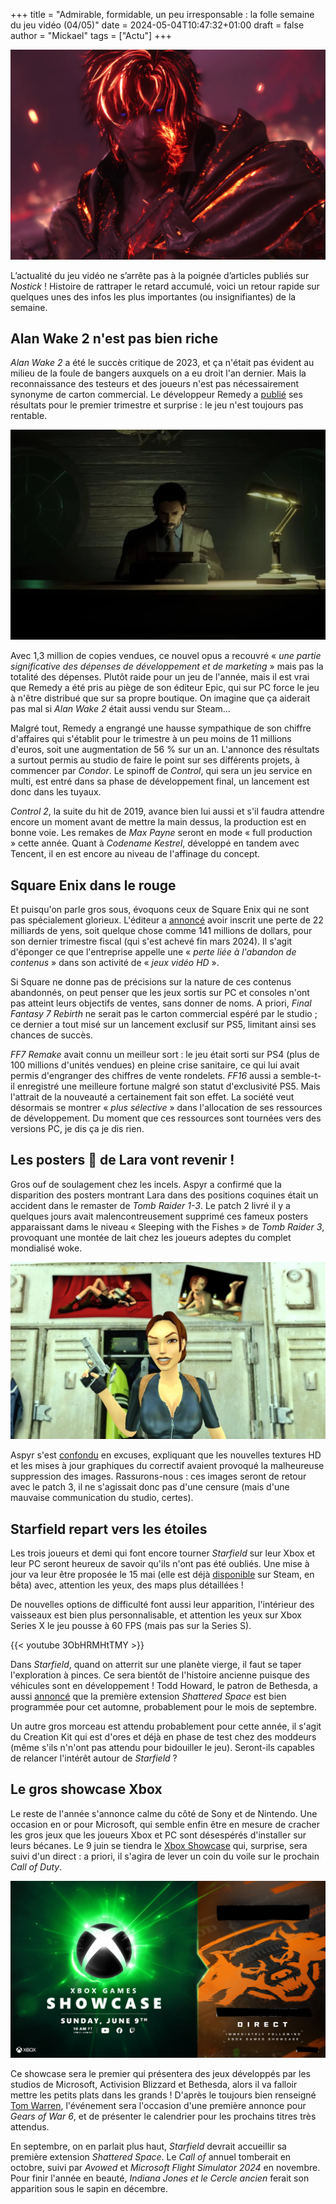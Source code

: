 +++
title = "Admirable, formidable, un peu irresponsable : la folle semaine du jeu vidéo (04/05)"
date = 2024-05-04T10:47:32+01:00
draft = false
author = "Mickael"
tags = ["Actu"]
+++

![Final Fantasy 16](ff16.jpg "La semaine a été plus compliquée que prévu.")

L’actualité du jeu vidéo ne s’arrête pas à la poignée d’articles publiés sur *Nostick* ! Histoire de rattraper le retard accumulé, voici un retour rapide sur quelques unes des infos les plus importantes (ou insignifiantes) de la semaine.

## Alan Wake 2 n'est pas bien riche

*Alan Wake 2* a été le succès critique de 2023, et ça n'était pas évident au milieu de la foule de bangers auxquels on a eu droit l'an dernier. Mais la reconnaissance des testeurs et des joueurs n'est pas nécessairement synonyme de carton commercial. Le développeur Remedy a [publié](https://investors.remedygames.com/app/uploads/2024/04/remedy-q1-2024-business-review.pdf) ses résultats pour le premier trimestre et surprise : le jeu n'est toujours pas rentable.

![Alan Wake 2](AlanWake2.jpg "Mais où est le pognon ?")

Avec 1,3 million de copies vendues, ce nouvel opus a recouvré « *une partie significative des dépenses de développement et de marketing* » mais pas la totalité des dépenses. Plutôt raide pour un jeu de l'année, mais il est vrai que Remedy a été pris au piège de son éditeur Epic, qui sur PC force le jeu à n'être distribué que sur sa propre boutique. On imagine que ça aiderait pas mal si *Alan Wake 2* était aussi vendu sur Steam…

Malgré tout, Remedy a engrangé une hausse sympathique de son chiffre d'affaires qui s'établit pour le trimestre à un peu moins de 11 millions d'euros, soit une augmentation de 56 % sur un an. L'annonce des résultats a surtout permis au studio de faire le point sur ses différents projets, à commencer par *Condor*. Le spinoff de *Control*, qui sera un jeu service en multi, est entré dans sa phase de développement final, un lancement est donc dans les tuyaux.

*Control 2*, la suite du hit de 2019, avance bien lui aussi et s'il faudra attendre encore un moment avant de mettre la main dessus, la production est en bonne voie. Les remakes de *Max Payne* seront en mode « full production » cette année. Quant à *Codename Kestrel*, développé en tandem avec Tencent, il en est encore au niveau de l'affinage du concept. 

## Square Enix dans le rouge

Et puisqu'on parle gros sous, évoquons ceux de Square Enix qui ne sont pas spécialement glorieux. L'éditeur a [annoncé](https://www.hd.square-enix.com/eng/ir/pdf/20240430_01_en.pdf) avoir inscrit une perte de 22 milliards de yens, soit quelque chose comme 141 millions de dollars, pour son dernier trimestre fiscal (qui s'est achevé fin mars 2024). Il s'agit d'éponger ce que l'entreprise appelle une « *perte liée à l'abandon de contenus* » dans son activité de « *jeux vidéo HD* ».

Si Square ne donne pas de précisions sur la nature de ces contenus abandonnés, on peut penser que les jeux sortis sur PC et consoles n'ont pas atteint leurs objectifs de ventes, sans donner de noms. A priori, *Final Fantasy 7 Rebirth* ne serait pas le carton commercial espéré par le studio ; ce dernier a tout misé sur un lancement exclusif sur PS5, limitant ainsi ses chances de succès. 

*FF7 Remake* avait connu un meilleur sort : le jeu était sorti sur PS4 (plus de 100 millions d'unités vendues) en pleine crise sanitaire, ce qui lui avait permis d'engranger des chiffres de vente rondelets. *FF16* aussi a semble-t-il enregistré une meilleure fortune malgré son statut d'exclusivité PS5. Mais l'attrait de la nouveauté a certainement fait son effet. La société veut désormais se montrer « *plus sélective* » dans l'allocation de ses ressources de développement. Du moment que ces ressources sont tournées vers des versions PC, je dis ça je dis rien.

## Les posters 🥵 de Lara vont revenir !

Gros ouf de soulagement chez les incels. Aspyr a confirmé que la disparition des posters montrant Lara dans des positions coquines était un accident dans le remaster de *Tomb Raider 1-3*. Le patch 2 livré il y a quelques jours avait malencontreusement supprimé ces fameux posters apparaissant dams le niveau « Sleeping with the Fishes » de *Tomb Raider 3*, provoquant une montée de lait chez les joueurs adeptes du complet mondialisé woke.

![Lara Croft](Lara.jpg "Chaud chaud les gros pixels.")

Aspyr s'est [confondu](https://support.aspyr.com/hc/en-us/articles/26244383712269-Tomb-Raider-I-III-Remastered-Patch-2-Posters) en excuses, expliquant que les nouvelles textures HD et les mises à jour graphiques du correctif avaient provoqué la malheureuse suppression des images. Rassurons-nous : ces images seront de retour avec le patch 3, il ne s'agissait donc pas d'une censure (mais d'une mauvaise communication du studio, certes).

## Starfield repart vers les étoiles

Les trois joueurs et demi qui font encore tourner *Starfield* sur leur Xbox et leur PC seront heureux de savoir qu'ils n'ont pas été oubliés. Une mise à jour va leur être proposée le 15 mai (elle est déjà [disponible](https://bethesda.net/en/game/starfield/article/174M0cdUyxhn9mI0AvkcN9/starfield-update-1-11-33-may-1-2024) sur Steam, en bêta) avec, attention les yeux, des maps plus détaillées ! 

De nouvelles options de difficulté font aussi leur apparition, l'intérieur des vaisseaux est bien plus personnalisable, et attention les yeux sur Xbox Series X le jeu pousse à 60 FPS (mais pas sur la Series S).

{{< youtube 3ObHRMHtTMY >}} 

Dans *Starfield*, quand on atterrit sur une planète vierge, il faut se taper l'exploration à pinces. Ce sera bientôt de l'histoire ancienne puisque des véhicules sont en développement ! Todd Howard, le patron de Bethesda, a aussi [annoncé](https://www.youtube.com/watch?v=7wvqF41_Bgw) que la première extension *Shattered Space* est bien programmée pour cet automne, probablement pour le mois de septembre. 

Un autre gros morceau est attendu probablement pour cette année, il s'agit du Creation Kit qui est d'ores et déjà en phase de test chez des moddeurs (même s'ils n'n'ont pas attendu pour bidouiller le jeu). Seront-ils capables de relancer l'intérêt autour de *Starfield* ?

## Le gros showcase Xbox

Le reste de l'année s'annonce calme du côté de Sony et de Nintendo. Une occasion en or pour Microsoft, qui semble enfin être en mesure de cracher les gros jeux que les joueurs Xbox et PC sont désespérés d'installer sur leurs bécanes. Le 9 juin se tiendra le [Xbox Showcase](https://news.xbox.com/en-us/2024/04/30/xbox-games-showcase-2024-redacted-direct/) qui, surprise, sera suivi d'un direct : a priori, il s'agira de lever un coin du voile sur le prochain *Call of Duty*.

![Xbox Showcase](XboxShowcase.jpg "Les petits cachottiers de Microsoft.")

Ce showcase sera le premier qui présentera des jeux développés par les studios de Microsoft, Activision Blizzard et Bethesda, alors il va falloir mettre les petits plats dans les grands ! D'après le toujours bien renseigné [Tom Warren](https://www.theverge.com/2024/4/30/24145262/xbox-games-showcase-summer-2024-call-of-duty-direct), l'événement sera l'occasion d'une première annonce pour *Gears of War 6*, et de présenter le calendrier pour les prochains titres très attendus.

En septembre, on en parlait plus haut, *Starfield* devrait accueillir sa première extension *Shattered Space*. Le *Call of* annuel tomberait en octobre, suivi par *Avowed* et *Microsoft Flight Simulator 2024* en novembre. Pour finir l'année en beauté, *Indiana Jones et le Cercle ancien* ferait son apparition sous le sapin en décembre.